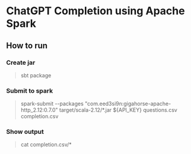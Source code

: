 # ChatGPT Completion using Apache Spark

## How to run

### Create jar

> sbt package

### Submit to spark

> spark-submit --packages "com.eed3si9n:gigahorse-apache-http_2.12:0.7.0" target/scala-2.12/*.jar ${API_KEY} questions.csv completion.csv

### Show output

> cat completion.csv/*
